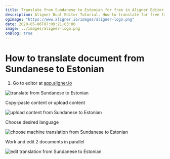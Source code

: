 ```yaml
---
title: Translate from Sundanese to Estonian for free in Aligner Editor
description: Aligner Dual Editor Tutorial. How to translate for free from Sundanese to Estonian. Aligner is multilingual document management platform. 
ogImage: "https://www.aligner.io/images/aligner-logo.png"
date: 2020-05-06T07:09:21+03:00
image: ../images/aligner-logo.png
onBlog: true
---
```


# How to translate document from Sundanese to Estonian

1. Go to editor at [app.aligner.io](https://app.aligner.io "Aligner App web page")

![translate from Sundanese to Estonian](../aligner-blank-editor.png "translate from Sundanese to Estonian")

Copy-paste content or upload content

![upload content from Sundanese to Estonian](../aligner-uploaded-document.png "upload content from Sundanese to Estonian")

Choose desired language

![choose machine translation from Sundanese to Estonian](../aligner-language-dropdown.png "choose machine translation from Sundanese to Estonian")

Work and edit 2 documents in parallel

![edit translation from Sundanese to Estonian](../aligner-double-sitded-editor.png "edit translation from Sundanese to Estonian")

